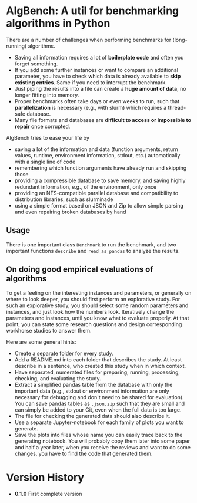 # AlgBench: A util for benchmarking algorithms in Python

There are a number of challenges when performing benchmarks for (long-running)
algorithms.

- Saving all information requires a lot of **boilerplate code** and often you
  forget something.
- If you add some further instances or want to compare an additional parameter,
  you have to check which data is already available to **skip existing
  entries**. Same if you need to interrupt the benchmark.
- Just piping the results into a file can create a **huge amount of data**, no
  longer fitting into memory.
- Proper benchmarks often take days or even weeks to run, such that
  **parallelization** is necessary (e.g., with slurm) which requires a
  thread-safe database.
- Many file formats and databases are **difficult to access or impossible to
  repair** once corrupted.

AlgBench tries to ease your life by

- saving a lot of the information and data (function arguments, return values,
  runtime, environment information, stdout, etc.) automatically with a single
  line of code
- remembering which function arguments have already run and skipping those
- providing a compressible database to save memory, and saving highly redundant
  information, e.g., of the environment, only once
- providing an NFS-compatible parallel database and compatibility to
  distribution libraries, such as slurminade
- using a simple format based on JSON and Zip to allow simple parsing and even
  repairing broken databases by hand

## Usage

There is one important class `Benchmark` to run the benchmark, and two important
functions `describe` and `read_as_pandas` to analyze the results.

## On doing good empirical evaluations of algorithms

To get a feeling on the interesting instances and parameters, or generally on
where to look deeper, you should first perform an explorative study. For such an
explorative study, you should select some random parameters and instances, and
just look how the numbers look. Iteratively change the parameters and instances,
until you know what to evaluate properly. At that point, you can state some
research questions and design corresponding workhorse studies to answer them.

Here are some general hints:

- Create a separate folder for every study.
- Add a README.md into each folder that describes the study. At least describe
  in a sentence, who created this study when in which context.
- Have separated, numerated files for preparing, running, processing, checking,
  and evaluating the study.
- Extract a simplified pandas table from the database with only the important
  data (e.g., stdout or environment information are only necessary for debugging
  and don't need to be shared for evaluation). You can save pandas tables as
  `.json.zip` such that they are small and can simply be added to your Git, even
  when the full data is too large.
- The file for checking the generated data should also describe it.
- Use a separate Jupyter-notebook for each family of plots you want to generate.
- Save the plots into files whose name you can easily trace back to the
  generating notebook. You will probably copy them later into some paper and
  half a year later, when you receive the reviews and want to do some changes,
  you have to find the code that generated them.

# Version History

- **0.1.0** First complete version
